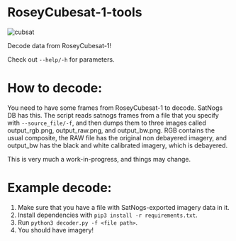 # RoseyCubesat-1-tools
![cubsat](https://github.com/radio-satellites/RoseyCubesat-1-tools/assets/114111180/2c5ea621-2620-4798-9bad-5fba218eb495)

Decode data from RoseyCubesat-1!

Check out `--help/-h` for parameters.

# How to decode:

You need to have some frames from RoseyCubesat-1 to decode. SatNogs DB has this. The script reads satnogs frames from a file that you specify with `--source_file/-f`, and then dumps them to three images called output_rgb.png, output_raw.png, and output_bw.png. RGB contains the usual composite, the RAW file has the original non debayered imagery, and output_bw has the black and white calibrated imagery, which is debayered.

This is very much a work-in-progress, and things may change. 

# Example decode:

1. Make sure that you have a file with SatNogs-exported imagery data in it. 
2. Install dependencies with `pip3 install -r requirements.txt`. 
3. Run `python3 decoder.py -f <file path>`.
4. You should have imagery!



